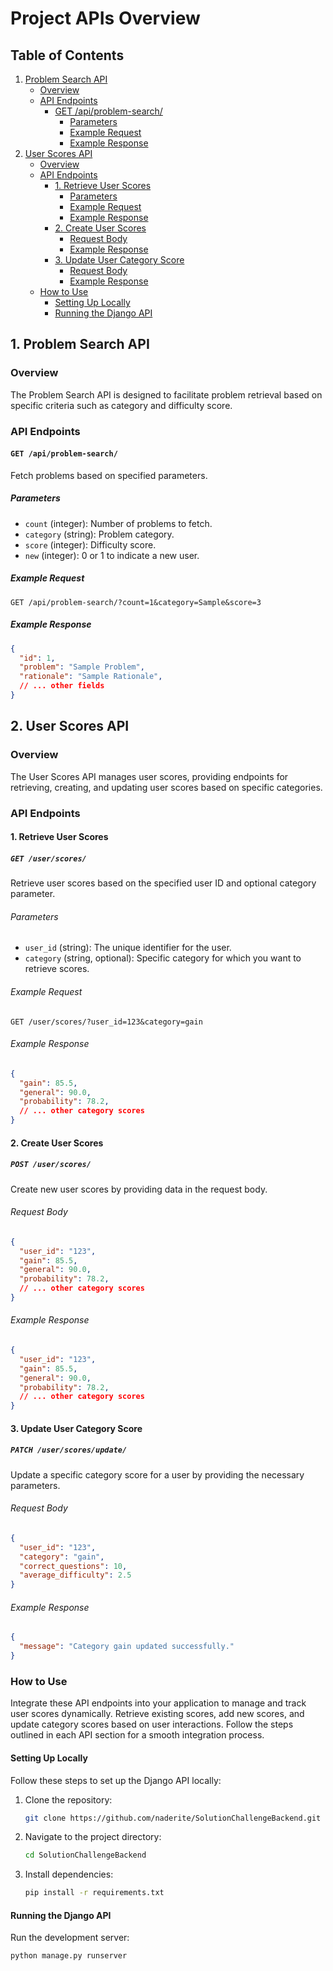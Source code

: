 # Project APIs Overview

## Table of Contents

1. [Problem Search API](#1-problem-search-api)
   - [Overview](#overview)
   - [API Endpoints](#api-endpoints)
     - [GET /api/problem-search/](#get-apiproblem-search)
       - [Parameters](#parameters)
       - [Example Request](#example-request)
       - [Example Response](#example-response)
2. [User Scores API](#2-user-scores-api)
   - [Overview](#overview-1)
   - [API Endpoints](#api-endpoints-1)
     - [1. Retrieve User Scores](#1-retrieve-user-scores)
       - [Parameters](#parameters-1)
       - [Example Request](#example-request-1)
       - [Example Response](#example-response-1)
     - [2. Create User Scores](#2-create-user-scores)
       - [Request Body](#request-body)
       - [Example Response](#example-response-2)
     - [3. Update User Category Score](#3-update-user-category-score)
       - [Request Body](#request-body-1)
       - [Example Response](#example-response-3)
   - [How to Use](#how-to-use)
     - [Setting Up Locally](#setting-up-locally)
     - [Running the Django API](#running-the-django-api)

## 1. Problem Search API

### Overview

The Problem Search API is designed to facilitate problem retrieval based on specific criteria such as category and difficulty score.

### API Endpoints

#### `GET /api/problem-search/`

Fetch problems based on specified parameters.

##### Parameters

- `count` (integer): Number of problems to fetch.
- `category` (string): Problem category.
- `score` (integer): Difficulty score.
- `new` (integer): 0 or 1 to indicate a new user.

##### Example Request

```http
GET /api/problem-search/?count=1&category=Sample&score=3
```

##### Example Response

```json
{
  "id": 1,
  "problem": "Sample Problem",
  "rationale": "Sample Rationale",
  // ... other fields
}
```

## 2. User Scores API

### Overview

The User Scores API manages user scores, providing endpoints for retrieving, creating, and updating user scores based on specific categories.

### API Endpoints

#### 1. Retrieve User Scores

##### `GET /user/scores/`

Retrieve user scores based on the specified user ID and optional category parameter.

###### Parameters

- `user_id` (string): The unique identifier for the user.
- `category` (string, optional): Specific category for which you want to retrieve scores.

###### Example Request

```http
GET /user/scores/?user_id=123&category=gain
```

###### Example Response

```json
{
  "gain": 85.5,
  "general": 90.0,
  "probability": 78.2,
  // ... other category scores
}
```

#### 2. Create User Scores

##### `POST /user/scores/`

Create new user scores by providing data in the request body.

###### Request Body

```json
{
  "user_id": "123",
  "gain": 85.5,
  "general": 90.0,
  "probability": 78.2,
  // ... other category scores
}
```

###### Example Response

```json
{
  "user_id": "123",
  "gain": 85.5,
  "general": 90.0,
  "probability": 78.2,
  // ... other category scores
}
```

#### 3. Update User Category Score

##### `PATCH /user/scores/update/`

Update a specific category score for a user by providing the necessary parameters.

###### Request Body

```json
{
  "user_id": "123",
  "category": "gain",
  "correct_questions": 10,
  "average_difficulty": 2.5
}
```

###### Example Response

```json
{
  "message": "Category gain updated successfully."
}
```

### How to Use

Integrate these API endpoints into your application to manage and track user scores dynamically. Retrieve existing scores, add new scores, and update category scores based on user interactions. Follow the steps outlined in each API section for a smooth integration process.

#### Setting Up Locally

Follow these steps to set up the Django API locally:

1. Clone the repository:

   ```bash
   git clone https://github.com/naderite/SolutionChallengeBackend.git
   ```

2. Navigate to the project directory:

   ```bash
   cd SolutionChallengeBackend
   ```

3. Install dependencies:

   ```bash
   pip install -r requirements.txt
   ```

#### Running the Django API

Run the development server:

   ```bash
   python manage.py runserver
   ```

